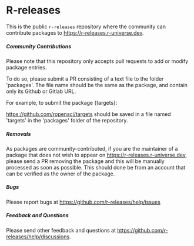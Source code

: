 # R-releases

This is the public `r-releases` repository where the community can contribute packages to <https://r-releases.r-universe.dev>.

##### Community Contributions

Please note that this repository only accepts pull requests to add or modify package entries.

To do so, please submit a PR consisting of a text file to the folder 'packages'. The file name should be the same as the package, and contain only its Github or Gitlab URL.

For example, to submit the package {targets}:

https://github.com/ropensci/targets should be saved in a file named 'targets' in the 'packages' folder of the repository.

##### Removals

As packages are community-contributed, if you are the maintainer of a package that does not wish to appear on <https://r-releases.r-universe.dev>, please send a PR removing the package and this will be manually processed as soon as possible. This should done be from an account that can be verified as the owner of the package.

##### Bugs

Please report bugs at https://github.com/r-releases/help/issues 

##### Feedback and Questions

Please send other feedback and questions at https://github.com/r-releases/help/discussions.
